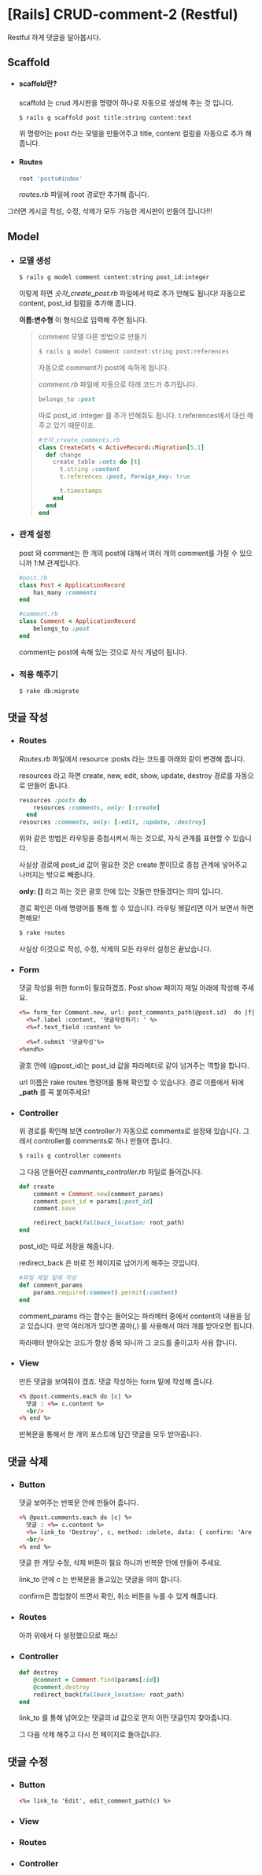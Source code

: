 # [Rails] CRUD-comment-2 (Restful)

Restful 하게 댓글을 달아봅시다.



## Scaffold

- #### scaffold란?

  scaffold 는 crud 게시판을 명령어 하나로 자동으로 생성해 주는 것 입니다.

  ~~~cmd
  $ rails g scaffold post title:string content:text
  ~~~

  위 명령어는 post 라는 모델을 만들어주고 title, content 컬럼을 자동으로 추가 해 줍니다.

- #### Routes

  ```ruby
  root 'posts#index'
  ```

  *routes.rb* 파일에 root 경로만 추가해 줍니다.


그러면 게시글 작성, 수정, 삭제가 모두 가능한 게시판이 만들어 집니다!!!



## Model

- ### 모델 생성

  ~~~cmd
  $ rails g model comment content:string post_id:integer
  ~~~

  이렇게 하면 *숫자_create_post.rb* 파일에서 따로 추가 안해도 됩니다! 자동으로 content, post_id 컬럼을 추가해 줍니다.

  **이름:변수형** 이 형식으로 입력해 주면 됩니다.



  > comment 모델 다른 방법으로 만들기
  >
  > ```cmd
  > $ rails g model Comment content:string post:references
  > ```
  >
  > 자동으로 comment가 post에 속하게 됩니다.
  >
  >
  >
  > *comment.rb* 파일에 자동으로 아래 코드가 추가됩니다.
  >
  > ```ruby
  > belongs_to :post
  > ```
  >
  >
  >
  > 따로 post_id :integer 를 추가 안해줘도 됩니다. t.references에서 대신 해주고 있기 때문이죠.
  >
  > ```ruby
  > #숫자_create_comments.rb
  > class CreateCmts < ActiveRecord::Migration[5.1]
  >   def change
  >     create_table :cmts do |t|
  >       t.string :content
  >       t.references :post, foreign_key: true
  > 
  >       t.timestamps
  >     end
  >   end
  > end 
  > ```



- ### 관계 설정

  post 와 comment는 한 개의 post에 대해서 여러 개의 comment를 가질 수 있으니까 1:M 관계입니다.

  ```ruby
  #post.rb
  class Post < ApplicationRecord
      has_many :comments
  end
  ```

  ```ruby
  #comment.rb
  class Comment < ApplicationRecord
      belongs_to :post
  end
  ```

   comment는 post에 속해 있는 것으로 자식 개념이 됩니다.



- ### 적용 해주기

  ```cmd
  $ rake db:migrate
  ```





## 댓글 작성

- ### Routes

  *Routes.rb* 파일에서  resource :posts 라는 코드를 아래와 같이 변경해 줍니다.

  resources 라고 하면 create, new, edit, show, update, destroy 경로를 자동으로 만들어 줍니다.

  ```ruby
  resources :posts do
      resources :comments, only: [:create]
    end
  resources :comments, only: [:edit, :update, :destroy]
  ```

  위와 같은 방법은 라우팅을 중첩시켜서 하는 것으로, 자식 관계를 표현할 수 있습니다.

  사실상 경로에 post_id 값이 필요한 것은 create 뿐이므로 중첩 관계에 넣어주고 나머지는 밖으로 빼줍니다.

  **only: []** 라고 하는 것은 괄호 안에 있는 것들만 만들겠다는 의미 입니다.



  경로 확인은 아래 명령어를 통해 할 수 있습니다. 라우팅 헷갈리면 이거 보면서 하면 편해요!

  ```cmd
  $ rake routes
  ```



  사실상 이것으로 작성, 수정, 삭제의 모든 라우터 설정은 끝났습니다.

- ### Form

  댓글 작성을 위한 form이 필요하겠죠. Post show 페이지 제일 아래에 작성해 주세요.

  ~~~html
  <%= form_for Comment.new, url: post_comments_path(@post.id)  do |f| %>
    <%=f.label :content, '댓글작성하기: ' %>
    <%=f.text_field :content %>
    
    <%=f.submit '댓글작성'%>
  <%end%>
  ~~~

  괄호 안에 (@post_id)는 post_id 값을 파라메터로 같이 넘겨주는 역할을 합니다.

  url 이름은 rake routes 명령어를 통해 확인할 수 있습니다. 경로 이름에서 뒤에 **_path** 를 꼭 붙여주세요!



- ### Controller

  위 경로를 확인해 보면 controller가 자동으로 comments로 설정돼 있습니다. 그래서 controller를 comments로 하나 만들어 줍니다.

  ~~~cmd
  $ rails g controller comments
  ~~~



  그 다음 만들어진 *comments_controller.rb* 파일로 들어갑니다.

  ~~~Ruby
  def create
      comment = Comment.new(comment_params)
      comment.post_id = params[:post_id]
      comment.save
  
      redirect_back(fallback_location: root_path) 
  end
  ~~~

  post_id는 따로 저장을 해줍니다.

  redirect_back 은 바로 전 페이지로 넘어가게 해주는 것입니다.



  ~~~ruby
  #파일 제일 밑에 작성
  def comment_params
      params.require(:comment).permit(:content)
  end
  ~~~

  comment_params 라는 함수는 들어오는 파라메터 중에서 content의 내용을 담고 있습니다. 만약 여러개가 있다면 콤마(,) 를 사용해서 여러 개를 받아오면 됩니다.

   파라메터 받아오는 코드가 항상 중복 되니까 그 코드를 줄이고자 사용 합니다.

- ### View

  만든 댓글을 보여줘야 겠죠. 댓글 작성하는 form 밑에 작성해 줍니다.

  ~~~html
  <% @post.comments.each do |c| %> 
  	댓글 : <%= c.content %>
  	<br/>
  <% end %>
  ~~~

  반복문을 통해서 한 개의 포스트에 담긴 댓글을 모두 받아옵니다.



## 댓글 삭제

- ### Button

  댓글 보여주는 반복문 안에 만들어 줍니다.

  ~~~html
  <% @post.comments.each do |c| %> 
    댓글 : <%= c.content %>
    <%= link_to 'Destroy', c, method: :delete, data: { confirm: 'Are you sure?' } %>
    <br/>
  <% end %>
  ~~~

  댓글 한 개당 수정, 삭제 버튼이 필요 하니까 반복문 안에 만들어 주세요.

   link_to 안에 c 는 반복문을 돌고있는 댓글을 의미 합니다.

  confirm은 팝업창이 뜨면서 확인, 취소 버튼을 누를 수 있게 해줍니다.

- ### Routes

  아까 위에서 다 설정했으므로 패스!

- ### Controller

  ~~~ruby
  def destroy
      @comment = Comment.find(params[:id])
      @comment.destroy
      redirect_back(fallback_location: root_path)
  end
  ~~~

  link_to 를 통해 넘어오는 댓글의 id 값으로 먼저 어떤 댓글인지 찾아줍니다.

  그 다음 삭제 해주고 다시 전 페이지로 돌아갑니다.





## 댓글 수정

- ### Button

  ~~~html
  <%= link_to 'Edit', edit_comment_path(c) %>
  ~~~

- ### View

- ### Routes

- ### Controller